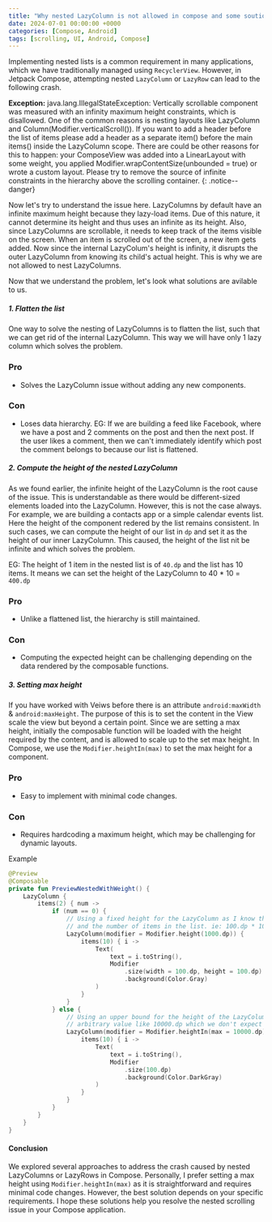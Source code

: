 ```yaml
---
title: "Why nested LazyColumn is not allowed in compose and some soutions you should try"
date: 2024-07-01 00:00:00 +0000
categories: [Compose, Android]
tags: [scrolling, UI, Android, Compose]
---
```


Implementing nested lists is a common requirement in many applications, which we have traditionally managed using `RecyclerView`. However, in Jetpack Compose, attempting nested `LazyColumn` or `LazyRow` can lead to the following crash.

**Exception:**
java.lang.IllegalStateException: Vertically scrollable component was measured with an infinity maximum height constraints, which is disallowed. One of the common reasons is nesting layouts like LazyColumn and Column(Modifier.verticalScroll()). If you want to add a header before the list of items please add a header as a separate item() before the main items() inside the LazyColumn scope. There are could be other reasons for this to happen: your ComposeView was added into a LinearLayout with some weight, you applied Modifier.wrapContentSize(unbounded = true) or wrote a custom layout. Please try to remove the source of infinite constraints in the hierarchy above the scrolling container.
{: .notice--danger}

Now let's try to understand the issue here. LazyColumns by default have an infinite maximum height because they lazy-load items. Due of this nature, it cannot determine its height and thus uses an infinite as its height. Also, since LazyColumns are scrollable, it needs to keep track of the items visible on the screen. When an item is scrolled out of the screen, a new item gets added. Now since the internal LazyColum's height is infinity, it disrupts the outer LazyColumn from knowing its child's actual height. This is why we are not allowed to nest LazyColumns.

Now that we understand the problem, let's look what solutions are avilable to us.

##### 1. Flatten the list
One way to solve the nesting of LazyColumns is to flatten the list, such that we can get rid of the internal LazyColumn. This way we will have only 1 lazy column which solves the problem.
### Pro
- Solves the LazyColumn issue without adding any new components.

### Con
- Loses data hierarchy. EG: If we are building a feed like Facebook, where we have a post and 2 comments on the post and then the next post. If the user likes a comment, then we can't immediately identify which post the comment belongs to because our list is flattened.

##### 2. Compute the height of the nested LazyColumn
As we found earlier, the infinite height of the LazyColumn is the root cause of the issue. This is understandable as there would be different-sized elements loaded into the LazyColumn. However, this is not the case always. For example, we are building a contacts app or a simple calendar events list. Here the height of the component redered by the list remains consistent. In such cases, we can compute the height of our list in `dp` and set it as the height of our inner LazyColumn. This caused, the height of the list nit be infinite and which solves the problem.

EG: The height of 1 item in the nested list is of `40.dp` and the list has 10 items. It means we can set the height of the LazyColumn to 40 * 10 = `400.dp`

### Pro
- Unlike a flattened list, the hierarchy is still maintained.

### Con
- Computing the expected height can be challenging depending on the data rendered by the composable functions.

##### 3. Setting max height
If you have worked with Veiws before there is an attribute `android:maxWidth` & `android:maxHeight`. The purpose of this is to set the content in the View scale the view but beyond a certain point. Since we are setting a max height, initially the composable function will be loaded with the height required by the content, and is allowed to scale up to the set max height. In Compose, we use the `Modifier.heightIn(max)` to set the max height for a component.

### Pro
- Easy to implement with minimal code changes.

### Con
- Requires hardcoding a maximum height, which may be challenging for dynamic layouts.

Example
```kotlin
@Preview
@Composable
private fun PreviewNestedWithWeight() {
    LazyColumn {
        items(2) { num ->
            if (num == 0) {
                // Using a fixed height for the LazyColumn as I know the height of each item
                // and the number of items in the list. ie: 100.dp * 10 = 1000.dp
                LazyColumn(modifier = Modifier.height(1000.dp)) {
                    items(10) { i ->
                        Text(
                            text = i.toString(),
                            Modifier
                                .size(width = 100.dp, height = 100.dp)
                                .background(Color.Gray)
                        )
                    }
                }
            } else {
                // Using an upper bound for the height of the LazyColumn. This can be some
                // arbitrary value like 10000.dp which we don't expect this Column to reach.
                LazyColumn(modifier = Modifier.heightIn(max = 10000.dp)) {
                    items(10) { i ->
                        Text(
                            text = i.toString(),
                            Modifier
                                .size(100.dp)
                                .background(Color.DarkGray)
                        )
                    }
                }
            }
        }
    }
}
```

#### Conclusion
We explored several approaches to address the crash caused by nested LazyColumns or LazyRows in Compose. Personally, I prefer setting a max height using `Modifier.heightIn(max)` as it is straightforward and requires minimal code changes. However, the best solution depends on your specific requirements. I hope these solutions help you resolve the nested scrolling issue in your Compose application.